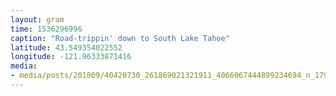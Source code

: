 ```yaml
---
layout: gram
time: 1536296996
caption: "Road-trippin' down to South Lake Tahoe"
latitude: 43.549354022552
longitude: -121.96333871416
media:
- media/posts/201809/40420730_261869021321911_4066067444899234694_n_17988318319051036.jpg
---
```

